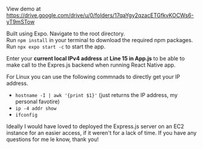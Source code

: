 View demo at https://drive.google.com/drive/u/0/folders/17qaYgy2qzacETGfkvKOCWs6-yT9mSTow

Built using Expo.
Navigate to the root directory. </br>
Run `npm install` in your terminal to download the required npm packages. </br>
Run `npx expo start -c` to start the app. </br>

Enter your **current local IPv4 address** at **Line 15 in App.js** to be able to make call to the Expres.js backend when running React Native app. </br>

For Linux you can use the following commnads to directly get your IP address. 

- `hostname -I | awk '{print $1}'` (just returns the IP address, my personal favotire)
- `ip -4 addr show`
- `ifconfig`


Ideally I would have loved to deployed the Express.js server on an EC2 instance for an easier access, if it weren't for a lack of time. If you have any questions for me le know, thank you!